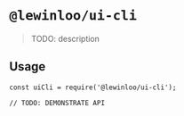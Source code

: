 # `@lewinloo/ui-cli`

> TODO: description

## Usage

```
const uiCli = require('@lewinloo/ui-cli');

// TODO: DEMONSTRATE API
```
